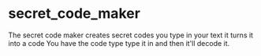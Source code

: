 # secret_code_maker
The secret code maker creates secret codes you type in your text it turns it into a code You have the code type type it in and then it'll decode it.
